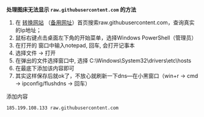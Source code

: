  **处理图床无法显示 `raw.githubusercontent.com` 的方法**

1. 在 [转换网站](https://ping.eu/nslookup)  （[备用网址](https://www.ipaddress.com/)）首页搜索raw.githubusercontent.com，查询真实的ip地址；
2. 鼠标右键点击桌面左下角的开始菜单，选择Windows PowerShell（管理员）
3. 在打开的 窗口中输入notepad, 回车, 会打开记事本
4. 选择文件 -> 打开
5. 在弹出的文件选择窗口中, 选择 C:\Windows\System32\drivers\etc\hosts
6. 在最底下添加该内容即可
7. 其实这样保存后就ok了，不放心就刷新一下dns—在小黑窗口（win+r -> cmd -> ipconfig/flushdns -> 回车）

添加内容

```bash
185.199.108.133 raw.githubusercontent.com
```


